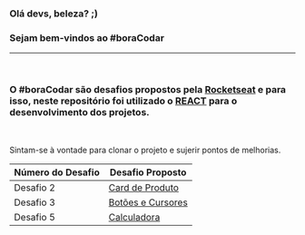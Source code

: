 ### Olá devs, beleza? ;)
### Sejam bem-vindos ao #boraCodar
___
</br>

### O #boraCodar são desafios propostos pela [Rocketseat](https://app.rocketseat.com.br/) e para isso, neste repositório foi utilizado o [REACT](https://reactjs.org/) para o desenvolvimento dos projetos.

</br>

Sintam-se à vontade para clonar o projeto e sujerir pontos de melhorias.

Número do Desafio | Desafio Proposto
--------- | -----
Desafio 2 | [Card de Produto](https://github.com/Vicjun22/react-bora-codar/tree/main/card-de-produto)
Desafio 3 | [Botões e Cursores](https://github.com/Vicjun22/react-bora-codar/tree/main/botoes-e-cursores)
Desafio 5 | [Calculadora](https://github.com/Vicjun22/react-bora-codar/tree/main/calculadora)
